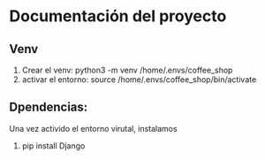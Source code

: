 # Documentación del proyecto

## Venv

1. Crear el venv: python3 -m venv /home/.envs/coffee_shop
2. activar el entorno: source /home/.envs/coffee_shop/bin/activate

## Dpendencias: 

Una vez activido el entorno virutal, instalamos

1. pip install Django